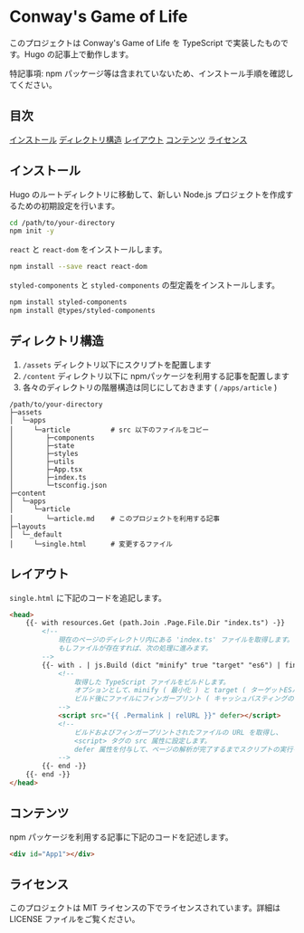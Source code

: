 # Conway's Game of Life

このプロジェクトは Conway's Game of Life を TypeScript で実装したものです。Hugo の記事上で動作します。

特記事項:
npm パッケージ等は含まれていないため、インストール手順を確認してください。

## 目次
 [インストール](#インストール)
 [ディレクトリ構造](#ディレクトリ構造)
 [レイアウト](#レイアウト)
 [コンテンツ](#コンテンツ)
 [ライセンス](#ライセンス)

## インストール
Hugo のルートディレクトリに移動して、新しい Node.js プロジェクトを作成するための初期設定を行います。
```bash
cd /path/to/your-directory
npm init -y
```
`react` と `react-dom` をインストールします。
```bash
npm install --save react react-dom
```
`styled-components` と `styled-components` の型定義をインストールします。
```bash
npm install styled-components
npm install @types/styled-components
```

## ディレクトリ構造
1. `/assets` ディレクトリ以下にスクリプトを配置します
2. `/content` ディレクトリ以下に npmパッケージを利用する記事を配置します
3. 各々のディレクトリの階層構造は同じにしておきます ( `/apps/article` )
```plaintext
/path/to/your-directory
├─assets
│  └─apps
│     └─article          # src 以下のファイルをコピー
│        ├─components
│        ├─state
│        ├─styles
│        ├─utils
│        ├─App.tsx
│        ├─index.ts
│        └─tsconfig.json
├─content
│  └─apps
│     └─article
│        └─article.md    # このプロジェクトを利用する記事
├─layouts
│  └─_default
│     └─single.html      # 変更するファイル
```

## レイアウト
`single.html` に下記のコードを追記します。
```html {name="single.html"}
<head>
    {{- with resources.Get (path.Join .Page.File.Dir "index.ts") -}}
        <!-- 
            現在のページのディレクトリ内にある 'index.ts' ファイルを取得します。
            もしファイルが存在すれば、次の処理に進みます。
        -->
        {{- with . | js.Build (dict "minify" true "target" "es6") | fingerprint -}}
            <!-- 
                取得した TypeScript ファイルをビルドします。
                オプションとして、minify ( 最小化 ) と target ( ターゲットESバージョンES6 ) を指定します。
                ビルド後にファイルにフィンガープリント ( キャッシュバスティングのためのハッシュ ) を付与します。
            -->
            <script src="{{ .Permalink | relURL }}" defer></script>
            <!-- 
                ビルドおよびフィンガープリントされたファイルの URL を取得し、
                <script> タグの src 属性に設定します。
                defer 属性を付与して、ページの解析が完了するまでスクリプトの実行を遅らせます。
            -->
        {{- end -}}
    {{- end -}}
</head>
```

## コンテンツ
npm パッケージを利用する記事に下記のコードを記述します。
```md
<div id="App1"></div>
```

## ライセンス
このプロジェクトは MIT ライセンスの下でライセンスされています。詳細は LICENSE ファイルをご覧ください。
